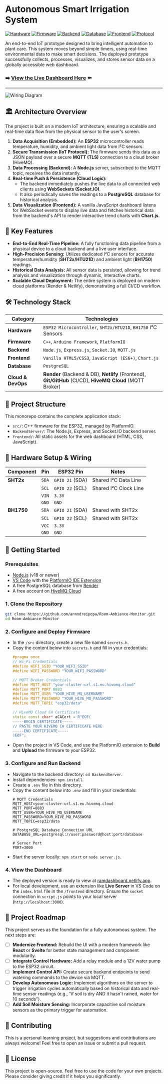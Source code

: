# Autonomous Smart Irrigation System

[![Hardware](https://img.shields.io/badge/Hardware-ESP32-blueviolet.svg)](https://www.espressif.com/en/products/socs/esp32)
[![Firmware](https://img.shields.io/badge/Firmware-PlatformIO-orange.svg)](https://platformio.org/)
[![Backend](https://img.shields.io/badge/Backend-Node.js-green.svg)](https://nodejs.org/)
[![Database](https://img.shields.io/badge/Database-PostgreSQL-blue.svg)](https://www.postgresql.org/)
[![Frontend](https://img.shields.io/badge/Frontend-Vanilla_JS-yellow.svg)](https://developer.mozilla.org/en-US/docs/Web/JavaScript)
[![Protocol](https://img.shields.io/badge/Protocol-MQTT-lightgrey.svg)](https://mqtt.org/)

An end-to-end IoT prototype designed to bring intelligent automation to plant care. This system moves beyond simple timers, using real-time environmental data to make smart decisions. The deployed prototype successfully collects, processes, visualizes, and stores sensor data on a globally accessible web dashboard.

### **➡️ [View the Live Dashboard Here](https://ramdashboard.netlify.app/) ⬅️**

---

![Wiring Diagram](./Diag27Jul.png)

## 🏛️ Architecture Overview

The project is built on a modern IoT architecture, ensuring a scalable and real-time data flow from the physical sensor to the user's screen.

1.  **Data Acquisition (Embedded):** An **ESP32** microcontroller reads temperature, humidity, and ambient light data from I²C sensors.
2.  **Secure Transmission (IoT Protocol):** The firmware sends this data as a JSON payload over a secure **MQTT (TLS)** connection to a cloud broker (HiveMQ).
3.  **Data Processing (Backend):** A **Node.js** server, subscribed to the MQTT topic, receives the data instantly.
4.  **Real-time Push & Persistence (Cloud Logic):**
    *   The backend immediately pushes the live data to all connected web clients using **WebSockets (Socket.IO)**.
    *   It also periodically saves the readings to a **PostgreSQL** database for historical analysis.
5.  **Data Visualization (Frontend):** A vanilla JavaScript dashboard listens for WebSocket events to display live data and fetches historical data from the backend's API to render interactive trend charts with **Chart.js**.

## 🌟 Key Features

-   **End-to-End Real-Time Pipeline:** A fully functioning data pipeline from a physical device to a cloud backend and a live user interface.
-   **High-Precision Sensing:** Utilizes dedicated I²C sensors for accurate temperature/humidity (**SHT2x/HTU21D**) and ambient light (**BH1750**) readings.
-   **Historical Data Analysis:** All sensor data is persisted, allowing for trend analysis and visualization through dynamic, interactive charts.
-   **Scalable Cloud Deployment:** The entire system is deployed on modern cloud platforms (Render & Netlify), demonstrating a full CI/CD workflow.

## 🛠️ Technology Stack

| Category      | Technologies                                                                   |
| ------------- | ------------------------------------------------------------------------------ |
| **Hardware**  | `ESP32 Microcontroller`, `SHT2x/HTU21D`, `BH1750` I²C Sensors                    |
| **Firmware**  | `C++`, `Arduino Framework`, `PlatformIO`                                       |
| **Backend**   | `Node.js`, `Express.js`, `Socket.IO`, `MQTT.js`                                |
| **Frontend**  | `Vanilla HTML5/CSS3`, `JavaScript (ES6+)`, `Chart.js`                          |
| **Database**  | `PostgreSQL`                                                                   |
| **Cloud & DevOps** | **Render** (Backend & DB), **Netlify** (Frontend), **Git/GitHub** (CI/CD), **HiveMQ Cloud** (MQTT Broker) |

## 📁 Project Structure

This monorepo contains the complete application stack:

-   `src/`: C++ firmware for the ESP32, managed by PlatformIO.
-   `BackendServer/`: The Node.js, Express, and Socket.IO backend server.
-   `frontend/`: All static assets for the web dashboard (HTML, CSS, JavaScript).

## 🔌 Hardware Setup & Wiring

| Component | Pin   | ESP32 Pin       | Notes                           |
| --------- | ----- | --------------- | ------------------------------- |
| **SHT2x** | `SDA` | `GPIO 21` (SDA) | Shared I²C Data Line            |
|           | `SCL` | `GPIO 22` (SCL) | Shared I²C Clock Line           |
|           | `VIN` | `3.3V`          |                                 |
|           | `GND` | `GND`           |                                 |
| **BH1750**| `SDA` | `GPIO 21` (SDA) | Shared with SHT2x               |
|           | `SCL` | `GPIO 22` (SCL) | Shared with SHT2x               |
|           | `VCC` | `3.3V`          |                                 |
|           | `GND` | `GND`           |                                 |

## 🚀 Getting Started

### Prerequisites
-   [Node.js](https://nodejs.org/) (v18 or newer)
-   [VS Code](https://code.visualstudio.com/) with the [PlatformIO IDE Extension](https://platformio.org/platformio-ide)
-   A free PostgreSQL database from [Render](https://render.com/)
-   A free account on [HiveMQ Cloud](https://www.hivemq.com/cloud/)

### 1. Clone the Repository
```bash
git clone https://github.com/annndreipopa/Room-Ambiance-Monitor.git
cd Room-Ambiance-Monitor
```

### 2. Configure and Deploy Firmware
-   In the `/src` directory, create a new file named `secrets.h`.
-   Copy the content below into `secrets.h` and fill in your credentials:
    ```cpp
    #pragma once
    // Wi-Fi Credentials
    #define WIFI_SSID "YOUR_WIFI_SSID"
    #define WIFI_PASSWORD "YOUR_WIFI_PASSWORD"

    // MQTT Broker Credentials
    #define MQTT_HOST "your-cluster-url.s1.eu.hivemq.cloud"
    #define MQTT_PORT 8883
    #define MQTT_USER "YOUR_HIVE_MQ_USERNAME"
    #define MQTT_PASSWORD "YOUR_HIVE_MQ_PASSWORD"
    #define MQTT_TOPIC "esp32/data"
    
    // HiveMQ Cloud CA Certificate
    static const char* aCACert = R"EOF(
    -----BEGIN CERTIFICATE-----
    // PASTE YOUR HIVEMQ CA CERTIFICATE HERE
    -----END CERTIFICATE-----
    )EOF";
    ```
-   Open the project in VS Code, and use the PlatformIO extension to **Build** and **Upload** the firmware to your ESP32.

### 3. Configure and Run Backend
-   Navigate to the backend directory: `cd BackendServer`.
-   Install dependencies: `npm install`.
-   Create a `.env` file in this directory.
-   Copy the content below into `.env` and fill in your credentials:
    ```env
    # MQTT Credentials
    MQTT_HOST=your-cluster-url.s1.eu.hivemq.cloud
    MQTT_PORT=8883
    MQTT_USER=YOUR_HIVE_MQ_USERNAME
    MQTT_PASSWORD=YOUR_HIVE_MQ_PASSWORD
    MQTT_TOPIC=esp32/data

    # PostgreSQL Database Connection URL
    DATABASE_URL=postgresql://user:password@host:port/database

    # Server Port
    PORT=3000
    ```
-   Start the server locally: `npm start` or `node server.js`.

### 4. View the Dashboard
-   The deployed version is ready to view at [ramdashboard.netlify.app](https://ramdashboard.netlify.app).
-   For local development, use an extension like **Live Server** in VS Code on the `index.html` file in the `/frontend` directory. Ensure the `socket` connection in `script.js` points to your local server (`http://localhost:3000`).

## 🌱 Project Roadmap

This project serves as the foundation for a fully autonomous system. The next steps are:

-   [ ] **Modernize Frontend:** Rebuild the UI with a modern framework like **React** or **Svelte** for better state management and component modularity.
-   [ ] **Integrate Control Hardware:** Add a relay module and a 12V water pump to the ESP32 circuit.
-   [ ] **Implement Control API:** Create secure backend endpoints to send watering commands to the device via MQTT.
-   [ ] **Develop Autonomous Logic:** Implement algorithms on the server to trigger irrigation cycles automatically based on historical data and real-time sensor readings (e.g., "if soil is dry AND it hasn't rained, water for 10 seconds").
-   [ ] **Add Soil Moisture Sensing:** Incorporate capacitive soil moisture sensors as the primary trigger for automation.

## 🤝 Contributing

This is a personal learning project, but suggestions and contributions are always welcome! Feel free to open an issue or submit a pull request.

## 📜 License

This project is open-source. Feel free to use the code for your own projects. Please consider giving credit if it helps you significantly.
